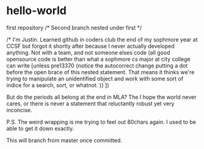 # hello-world
first repository
/* Second branch nested under first */

/* I'm Justin. Learned github in coders club the end of my sophmore year at 
CCSF but forgot 
it shortly after because I never actually developed anything. Not with a team, 
and not someone elses code 
  (all good opensource code is better than what a sophmore 
  cs major at city college can write [unless pre13370 {notice the autocorrect
  change putting 
      a dot before the open brace of this nested statement. That means it 
      thinks we're trying to 
      manipulate an unidentified object and work with some sort of indice for a 
      search, sort, or whatnot.
      )}
  ]) 
      
But do the periods all belong at the end in MLA? The I hope the world never cares,
or there is never a 
statement that reluctantly robust yet very inconcise.

P.S. The weird wrapping is me trying to feel out 80chars again. I used to be able
to get it down exactly.

This will branch from master once committed.
